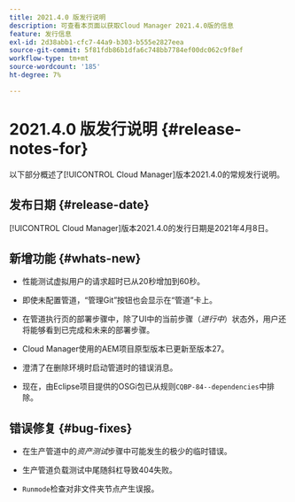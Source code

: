 ```yaml
---
title: 2021.4.0 版发行说明
description: 可查看本页面以获取Cloud Manager 2021.4.0版的信息
feature: 发行信息
exl-id: 2d38abb1-cfc7-44a9-b303-b555e2827eea
source-git-commit: 5f81fdb86b1dfa6c748bb7784ef00dc062c9f8ef
workflow-type: tm+mt
source-wordcount: '185'
ht-degree: 7%

---
```


# 2021.4.0 版发行说明 {#release-notes-for}

以下部分概述了[!UICONTROL Cloud Manager]版本2021.4.0的常规发行说明。

## 发布日期 {#release-date}

[!UICONTROL Cloud Manager]版本2021.4.0的发行日期是2021年4月8日。

## 新增功能 {#whats-new}

* 性能测试虚拟用户的请求超时已从20秒增加到60秒。

* 即使未配置管道，“管理Git”按钮也会显示在“管道”卡上。

* 在管道执行页的部署步骤中，除了UI中的当前步骤（*进行中*）状态外，用户还将能够看到已完成和未来的部署步骤。

* Cloud Manager使用的AEM项目原型版本已更新至版本27。

* 澄清了在删除环境时启动管道时的错误消息。

* 现在，由Eclipse项目提供的OSGi包已从规则`CQBP-84--dependencies`中排除。

## 错误修复 {#bug-fixes}

* 在生产管道中的&#x200B;*资产测试*&#x200B;步骤中可能发生的极少的临时错误。

* 生产管道负载测试中尾随斜杠导致404失败。

* `Runmode`检查对非文件夹节点产生误报。
